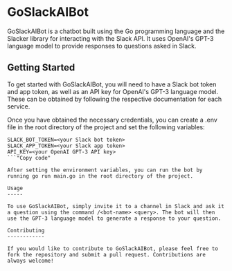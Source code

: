 GoSlackAIBot
============

GoSlackAIBot is a chatbot built using the Go programming language and the Slacker library for interacting with the Slack API. It uses OpenAI's GPT-3 language model to provide responses to questions asked in Slack.

Getting Started
---------------

To get started with GoSlackAIBot, you will need to have a Slack bot token and app token, as well as an API key for OpenAI's GPT-3 language model. These can be obtained by following the respective documentation for each service.

Once you have obtained the necessary credentials, you can create a .env file in the root directory of the project and set the following variables:

```.env
SLACK_BOT_TOKEN=<your Slack bot token>
SLACK_APP_TOKEN=<your Slack app token> 
API_KEY=<your OpenAI GPT-3 API key>
```"Copy code"

After setting the environment variables, you can run the bot by running go run main.go in the root directory of the project.

Usage
-----

To use GoSlackAIBot, simply invite it to a channel in Slack and ask it a question using the command /<bot-name> <query>. The bot will then use the GPT-3 language model to generate a response to your question.

Contributing
------------

If you would like to contribute to GoSlackAIBot, please feel free to fork the repository and submit a pull request. Contributions are always welcome!
